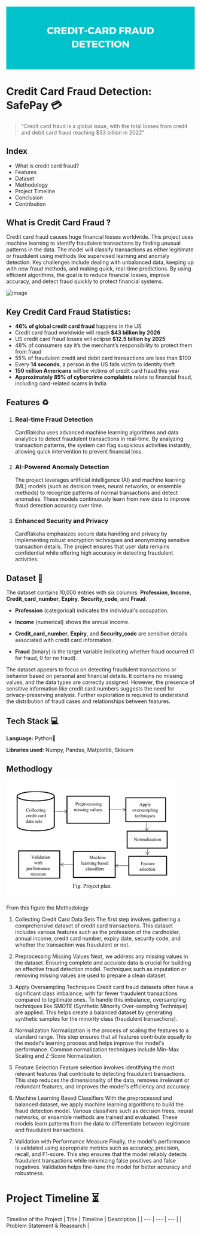 
![Logo](https://github.com/mmahesh09/Credit-Card-Fraud-Detection/blob/3a0260e1b2123ca4b70b704110e74eb0744ad259/Credit-Card%20fraud%20detection.png)

# Credit Card Fraud Detection: SafePay 💳


> "Credit card fraud is a global issue, with the total losses from credit and debit card fraud reaching $33 billion in 2022"

## Index
* What is credit card fraud?
* Features
* Dataset
* Methodology
* Project Timeline
* Conclusion
* Contribution

 ## What is Credit Card Fraud ? 
Credit card fraud causes huge financial losses worldwide. This project uses machine learning to identify fraudulent transactions by finding unusual patterns in the data. The model will classify transactions as either legitimate or fraudulent using methods like supervised learning and anomaly detection. Key challenges include dealing with unbalanced data, keeping up with new fraud methods, and making quick, real-time predictions. By using efficient algorithms, the goal is to reduce financial losses, improve accuracy, and detect fraud quickly to protect financial systems.

![image](https://github.com/user-attachments/assets/85decd33-55fe-48af-a313-f0360beaab50)
## Key Credit Card Fraud Statistics:
* **46% of global credit card fraud** happens in the US
* Credit card fraud worldwide will reach **$43 billion by 2026**
* US credit card fraud losses will eclipse **$12.5 billion by 2025**
* 48% of consumers say it’s the merchant’s responsibility to protect them from fraud
* 55% of fraudulent credit and debit card transactions are less than $100
* Every **14 seconds**, a person in the US falls victim to identity theft
* **150 million Americans** will be victims of credit card fraud this year
*  **Approximately 85% of cybercrime complaints** relate to financial fraud, including card-related scams​ in India

## Features ♻️

1. ### Real-time Fraud Detection
   CardRaksha uses advanced machine learning algorithms and data analytics to detect fraudulent transactions in real-time. By analyzing transaction patterns, the system can flag suspicious activities instantly,
   allowing quick intervention to prevent financial loss.

3. ### AI-Powered Anomaly Detection
   The project leverages artificial intelligence (AI) and machine learning (ML) models (such as decision trees, neural networks, or ensemble methods) to recognize patterns of normal transactions and detect
   anomalies. These models continuously learn from new data to improve fraud detection accuracy over time.

5. ### Enhanced Security and Privacy
   CardRaksha emphasizes secure data handling and privacy by implementing robust encryption techniques and anonymizing sensitive transaction details. The project ensures that user data remains confidential while
   offering high accuracy in detecting fraudulent activities.

## Dataset 📂

The dataset contains 10,000 entries with six columns: **Profession**, **Income**, **Credit_card_number**, **Expiry**, **Security_code**, and **Fraud**.

- **Profession** (categorical) indicates the individual's occupation.
- **Income** (numerical) shows the annual income.
- **Credit_card_number**, **Expiry**, and **Security_code** are sensitive details associated with credit card information.

- **Fraud** (binary) is the target variable indicating whether fraud occurred (1 for fraud, 0 for no fraud).

The dataset appears to focus on detecting fraudulent transactions or behavior based on personal and financial details. It contains no missing values, and the data types are correctly assigned. However, the 
presence of sensitive information like credit card numbers suggests the need for privacy-preserving analysis. Further exploration is required to understand the distribution of fraud cases and relationships 
between features.


## Tech Stack 💻

**Language:** Python🐍

**Libraries used**: Numpy, Pandas, Matplotlib, Sklearn


## Methodlogy
![Methodlogy](https://github.com/mmahesh09/Credit-Card-Fraud-Detection/blob/1175e223b7575c4e05876b83336da37f9c7f1a9c/methodlogy.jpg)

From this figure the Methodology 
1. Collecting Credit Card Data Sets
   The first step involves gathering a comprehensive dataset of credit card transactions. This dataset includes various features such as the profession of the cardholder, annual income, credit card number,
   expiry date, security code, and whether the transaction was fraudulent or not.

2. Preprocessing Missing Values
   Next, we address any missing values in the dataset. Ensuring complete and accurate data is crucial for building an effective fraud detection model. Techniques such as imputation or removing missing values are
   used to prepare a clean dataset.

3. Apply Oversampling Techniques
   Credit card fraud datasets often have a significant class imbalance, with far fewer fraudulent transactions compared to legitimate ones. To handle this imbalance, oversampling techniques like SMOTE (Synthetic
   Minority Over-sampling Technique) are applied. This helps create a balanced dataset by generating synthetic samples for the minority class (fraudulent transactions).

4. Normalization
   Normalization is the process of scaling the features to a standard range. This step ensures that all features contribute equally to the model's learning process and helps improve the model's performance.
   Common normalization techniques include Min-Max Scaling and Z-Score Normalization.

5. Feature Selection
   Feature selection involves identifying the most relevant features that contribute to detecting fraudulent transactions. This step reduces the dimensionality of the data, removes irrelevant or redundant
   features, and improves the model's efficiency and accuracy.

6. Machine Learning Based Classifiers
   With the preprocessed and balanced dataset, we apply machine learning algorithms to build the fraud detection model. Various classifiers such as decision trees, neural networks, or ensemble methods are
   trained and evaluated. These models learn patterns from the data to differentiate between legitimate and fraudulent transactions.

7. Validation with Performance Measure
   Finally, the model's performance is validated using appropriate metrics such as accuracy, precision, recall, and F1-score. This step ensures that the model reliably detects fraudulent transactions while
   minimizing false positives and false negatives. Validation helps fine-tune the model for better accuracy and robustness.

# Project Timeline ⏳
Timeline of the Project
| Title | Timeline | Description |
| --- | --- | --- |
| Problem Statement & Reasearch |


